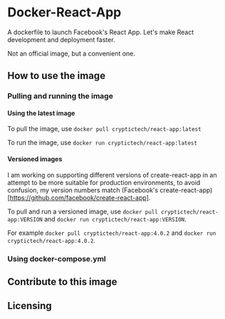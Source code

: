# Docker-React-App
A dockerfile to launch Facebook's React App. Let's make React development and deployment faster.

Not an official image, but a convenient one.

## How to use the image

### Pulling and running the image

#### Using the latest image
To pull the image, use `docker pull cryptictech/react-app:latest`

To run the image, use `docker run cryptictech/react-app:latest`

#### Versioned images
I am working on supporting different versions of create-react-app in an attempt to be more suitable for production environments, to avoid confusion, my version numbers match (Facebook's create-react-app)[https://github.com/facebook/create-react-app].

To pull and run a versioned image, use `docker pull cryptictech/react-app:VERSION` and `docker run cryptictech/react-app:VERSION`. 

For example `docker pull cryptictech/react-app:4.0.2` and `docker run cryptictech/react-app:4.0.2`.

### Using docker-compose.yml

## Contribute to this image

## Licensing
